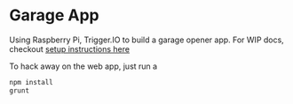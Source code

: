 Garage App
=========

Using Raspberry Pi, Trigger.IO to build a garage opener app. For WIP docs, checkout [setup instructions here](http://stephenvisser.github.com/GarageApp/)

To hack away on the web app, just run a

```sh
npm install
grunt
```
